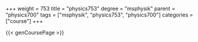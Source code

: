 +++
weight = 753
title = "physics753"
degree = "msphysik"
parent = "physics700"
tags = ["msphysik", "physics753", "physics700"]
categories = ["course"]
+++

{{< genCoursePage >}}
